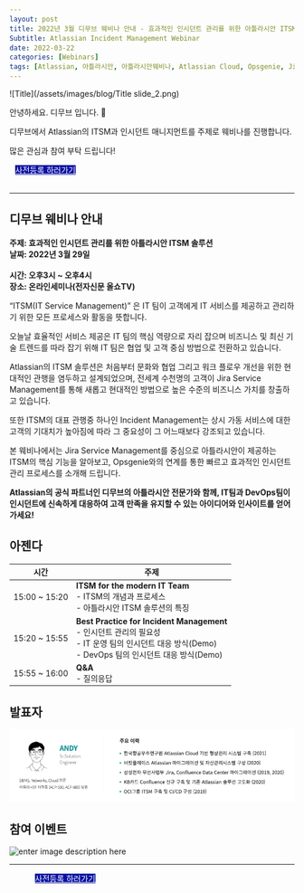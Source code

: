 ```yaml
---
layout: post
title: 2022년 3월 디무브 웨비나 안내 - 효과적인 인시던트 관리를 위한 아틀라시안 ITSM 솔루션
Subtitle: Atlassian Incident Management Webinar
date: 2022-03-22
categories: [Webinars]
tags: [Atlassian, 아틀라시안, 아틀라시안웨비나, Atlassian Cloud, Opsgenie, Jiraservicemanagement, Jira, 옵스지니, 인시던트관리, ITSM, ITservicemanagement, Incidentmanagement, ITIL, DevOps, AllshowTV, 전자신문]
---
```



![Title](/assets/images/blog/Title slide_2.png)

안녕하세요. 디무브 입니다. 🎈 

디무브에서 Atlassian의 ITSM과 인시던트 매니지먼트를 주제로 웨비나를 진행합니다. 

많은 관심과 참여 부탁 드립니다! 

<div class="btn_main_more mt40 mb_t_c" style="margin-left: 10px;">
      <a href="https://www.allshowtv.com/detail.html?idx=969" style="background-color: #0711A1; color:white;">사전등록 하러가기</a>
		    </div>

<br>       

---

## 디무브 웨비나 안내


**주제: 효과적인 인시던트 관리를 위한 아틀라시안 ITSM 솔루션** </br>
**날짜: 2022년 3월 29일** </br> </br>
**시간: 오후3시 ~ 오후4시**  </br>
**장소: 온라인세미나(전자신문 올쇼TV)** </br>



“ITSM(IT Service Management)” 은 IT 팀이 고객에게 IT 서비스를 제공하고 관리하기 위한 모든 프로세스와 활동을 뜻합니다.  
  
오늘날 효율적인 서비스 제공은 IT 팀의 핵심 역량으로 자리 잡으며 비즈니스 및 최신 기술 트렌드를 따라 잡기 위해 IT 팀은 협업 및 고객 중심 방법으로 전환하고 있습니다.  
  
Atlassian의 ITSM 솔루션은 처음부터 문화와 협업 그리고 워크 플로우 개선을 위한 현대적인 관행을 염두하고 설계되었으며, 전세계 수천명의 고객이 Jira Service Management를 통해 새롭고 현대적인 방법으로 높은 수준의 비즈니스 가치를 창출하고 있습니다.  
  
또한 ITSM의 대표 관행중 하나인 Incident Management는 상시 가동 서비스에 대한 고객의 기대치가 높아짐에 따라 그 중요성이 그 어느때보다 강조되고 있습니다.  
  
본 웨비나에서는 Jira Service Management를 중심으로 아틀라시안이 제공하는 ITSM의 핵심 기능을 알아보고, Opsgenie와의 연계를 통한 빠르고 효과적인 인시던트 관리 프로세스를 소개해 드립니다.  
  
**Atlassian의 공식 파트너인 디무브의 아틀라시안 전문가와 함께, IT팀과 DevOps팀이 인시던트에 신속하게 대응하여 고객 만족을 유지할 수 있는 아이디어와 인사이트를 얻어가세요!**


## 아젠다

| 시간 | 주제 |
|---|---|
| 15:00 ~ 15:20 | **ITSM for the modern IT Team** <br/> - ITSM의 개념과 프로세스 <br/> - 아틀라시안 ITSM 솔루션의 특징 |
| 15:20 ~ 15:55 | **Best Practice for Incident Management** <br/> - 인시던트 관리의 필요성 <br/> - IT 운영 팀의 인시던트 대응 방식(Demo) <br/> - DevOps 팀의 인시던트 대응 방식(Demo) |
| 15:55 ~ 16:00 | **Q&A** <br/> - 질의응답 |


 
## 발표자  
![Speaker](/assets/images/blog/Speaker.png)

## 참여 이벤트
![enter image description here](https://img.etnews.com/allshowtv/tmp_upload/2022/03/11/main_11131347291182.png)

---

<div class="btn_main_more mt40 mb_t_c" style="margin-left: 45px;">
      <a href="https://www.allshowtv.com/detail.html?idx=969" style="background-color: #0711A1; color:white;">사전등록 하러가기</a>
		    </div>

<br> 
